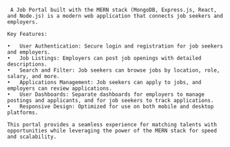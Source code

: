      A Job Portal built with the MERN stack (MongoDB, Express.js, React, and Node.js) is a modern web application that connects job seekers and employers.

    Key Features:

    •	User Authentication: Secure login and registration for job seekers and employers.
    •	Job Listings: Employers can post job openings with detailed descriptions.
    •	Search and Filter: Job seekers can browse jobs by location, role, salary, and more.
    •	Applications Management: Job seekers can apply to jobs, and employers can review applications.
    •	User Dashboards: Separate dashboards for employers to manage postings and applicants, and for job seekers to track applications.
    •	Responsive Design: Optimized for use on both mobile and desktop platforms.

    This portal provides a seamless experience for matching talents with opportunities while leveraging the power of the MERN stack for speed and scalability.
